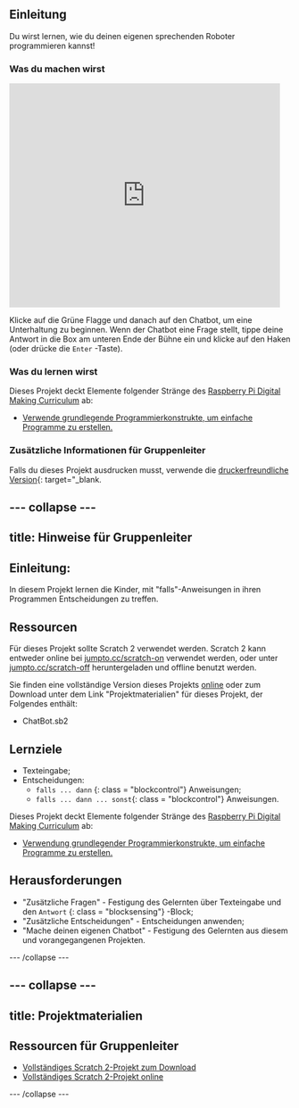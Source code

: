 ## Einleitung

Du wirst lernen, wie du deinen eigenen sprechenden Roboter programmieren kannst!

### Was du machen wirst

<div class="scratch-preview">
  <iframe allowtransparency="true" width="485" height="402" src="https://scratch.mit.edu/projects/embed/26762091/?autostart=false" frameborder="0"></iframe>
</div>

Klicke auf die Grüne Flagge und danach auf den Chatbot, um eine Unterhaltung zu beginnen. Wenn der Chatbot eine Frage stellt, tippe deine Antwort in die Box am unteren Ende der Bühne ein und klicke auf den Haken (oder drücke die `Enter` -Taste).

### Was du lernen wirst

Dieses Projekt deckt Elemente folgender Stränge des [Raspberry Pi Digital Making Curriculum](http://rpf.io/curriculum) ab:

+ [Verwende grundlegende Programmierkonstrukte, um einfache Programme zu erstellen.](https://www.raspberrypi.org/curriculum/programming/creator)

### Zusätzliche Informationen für Gruppenleiter

Falls du dieses Projekt ausdrucken musst, verwende die [druckerfreundliche Version](https://projects.raspberrypi.org/en/projects/chatbot/print){: target="_blank.

## \--- collapse \---

## title: Hinweise für Gruppenleiter

## Einleitung:

In diesem Projekt lernen die Kinder, mit "falls"-Anweisungen in ihren Programmen Entscheidungen zu treffen.

## Ressourcen

Für dieses Projekt sollte Scratch 2 verwendet werden. Scratch 2 kann entweder online bei [jumpto.cc/scratch-on](http://jumpto.cc/scratch-on) verwendet werden, oder unter [jumpto.cc/scratch-off](http://jumpto.cc/scratch-off) heruntergeladen und offline benutzt werden.

Sie finden eine vollständige Version dieses Projekts [online](http://scratch.mit.edu/projects/26762091/#editor) oder zum Download unter dem Link "Projektmaterialien" für dieses Projekt, der Folgendes enthält:

+ ChatBot.sb2

## Lernziele

+ Texteingabe;
+ Entscheidungen: 
    + `falls ... dann` {: class = "blockcontrol"} Anweisungen;
    + `falls ... dann ... sonst`{: class = "blockcontrol"} Anweisungen.

Dieses Projekt deckt Elemente folgender Stränge des [Raspberry Pi Digital Making Curriculum](http://rpf.io/curriculum) ab:

+ [Verwendung grundlegender Programmierkonstrukte, um einfache Programme zu erstellen.](https://www.raspberrypi.org/curriculum/programming/creator)

## Herausforderungen

+ "Zusätzliche Fragen" - Festigung des Gelernten über Texteingabe und den ` Antwort ` {: class = "blocksensing"} -Block;
+ "Zusätzliche Entscheidungen" - Entscheidungen anwenden;
+ "Mache deinen eigenen Chatbot" - Festigung des Gelernten aus diesem und vorangegangenen Projekten.

\--- /collapse \---

## \--- collapse \---

## title: Projektmaterialien

## Ressourcen für Gruppenleiter

+ [Vollständiges Scratch 2-Projekt zum Download](resources/ChatBot.sb2)
+ [Vollständiges Scratch 2-Projekt online](http://scratch.mit.edu/projects/26762091/#editor)

\--- /collapse \---